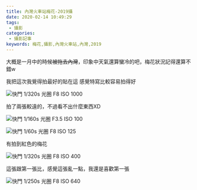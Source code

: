 ```yaml
---
title: 內灣火車站梅花-2019攝
date: 2020-02-14 10:49:29
tags:
 - 攝影
categories:
 - 攝影記事
keywords: 梅花,攝影,內灣火車站,內灣,2019
---
```


大概是一月中的時候~~被拖去內灣~~，印象中天氣還算蠻冷的吧，梅花狀況記得還算不錯w

我把這次我覺得拍最好的貼在這
感覺特寫比較容易拍得好

![快門 1/320s 光圈 F8 ISO 1000](https://res.cloudinary.com/akizukineko/image/upload/v1581648839/2020/02/neiwan-plum-2019/IMG_2553_hzfjd0.jpg)

<!-- more -->

拍了兩張較遠的，不過看不出什麼東西XD

![快門 1/160s 光圈 F3.5 ISO 100](https://res.cloudinary.com/akizukineko/image/upload/v1581648846/2020/02/neiwan-plum-2019/IMG_2540_vza1iv.jpg)


![快門 1/60s 光圈 F8 ISO 125](https://res.cloudinary.com/akizukineko/image/upload/v1581648843/2020/02/neiwan-plum-2019/IMG_2541_bniwjd.jpg)

有拍到紅色的梅花

![快門 1/320s 光圈 F8 ISO 400](https://res.cloudinary.com/akizukineko/image/upload/v1581648832/2020/02/neiwan-plum-2019/IMG_2547_oskk0u.jpg)

這張跟第一張比，感覺這張亂一點，我還是喜歡第一張

![快門 1/250s 光圈 F8 ISO 640](https://res.cloudinary.com/akizukineko/image/upload/v1581648829/2020/02/neiwan-plum-2019/IMG_2549_zkqda9.jpg)
